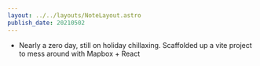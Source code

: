 ```yaml
---
layout: ../../layouts/NoteLayout.astro
publish_date: 20210502
---
```


- Nearly a zero day, still on holiday chillaxing. Scaffolded up a vite project to mess around with Mapbox + React
